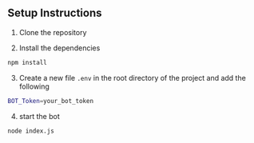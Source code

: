 ## Setup Instructions

1. Clone the repository

2. Install the dependencies

```bash
npm install
```

3. Create a new file `.env` in the root directory of the project and add the following

```bash
BOT_Token=your_bot_token
```

4. start the bot
```bash
node index.js
```

